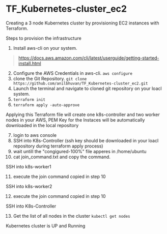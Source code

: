 # TF_Kubernetes-cluster_ec2
Creating a 3 node Kubernetes cluster by provisioning EC2 instances with Terraform.

Steps to provision the infrastructure
1. Install aws-cli on your system.
> https://docs.aws.amazon.com/cli/latest/userguide/getting-started-install.html
2. Configure the AWS Credentials in aws-cli.
```aws configure```
3. clone the Git Repository.
```git clone https://github.com/anilbhuvan/TF_Kubernetes-cluster_ec2.git```
4. Launch the terminal and navigate to cloned git repository on your loacl system.
5. ```terraform init```
6. ```terraform apply -auto-approve```

Applying this Terraform file will create one k8s-controller and two worker nodes in your AWS,
PEM Key for the Instaces will be automatically downloaded in the local repository

7. login to aws console
8. SSH into K8s-Controller (ssh key should be downloaded in your loacl repository during terraform apply process)
9. wait untill the "congigured-100%" file apperes in /home/ubuntu
10. cat join_command.txt and copy the command.

SSH into k8s-worker1

11. execute the join command copied in step 10

SSH into k8s-worker2

12. execute the join command copied in step 10

SSH into K8s-Controller

13. Get the list of all nodes in the cluster ```kubectl get nodes```

Kubernetes cluster is UP and Running
